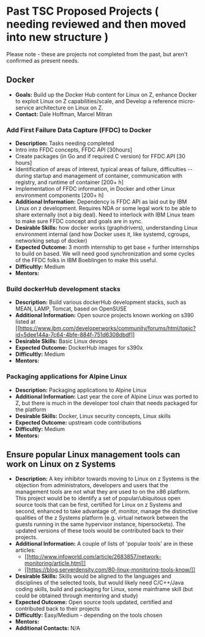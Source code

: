 # Past TSC Proposed Projects ( needing reviewed and then moved into new structure )

Please note - these are projects not completed from the past, but aren't confirmed as present needs.

## Docker

  * **Goals:** Build up the Docker Hub content for Linux on Z, enhance Docker to exploit Linux on Z capabilities/scale, and Develop a reference micro-service architecture on Linux on Z.
  * **Contact:** Dale Hoffman, Marcel Mitran

### Add First Failure Data Capture (FFDC) to Docker

  * **Description:** Tasks needing completed
  * Intro into FFDC concepts, FFDC API [30hours]
  * Create packages (in Go and if required C version) for FFDC API [30 hours]
  * Identification of areas of interest, typical areas of failure, difficulties -- during startup and management of container, communication with registry, and runtime of container [200+ h]
  * Implementation of FFDC information, in Docker and other Linux environment components [200+ h]
  * **Additional Information:** Dependency is FFDC API as laid out by IBM Linux on z development. Requires NDA or some legal work to be able to share externally (not a big deal). Need to interlock with IBM Linux team to make sure FFDC concept and goals are in sync.
  * **Desirable Skills:** how docker works (graphdrivers), understanding Linux environment internal (and how Docker uses it, like systemd, cgroups, networking setup of docker)
  * **Expected Outcome:** 3 month internship to get base + further internships to build on based. We will need good synchronization and some cycles of the FFDC folks in IBM Boeblingen to make this useful.
  * **Difficultly:** Medium
  * **Mentors:**

### Build dockerHub development stacks

  * **Description:** Build various dockerHub development stacks, such as MEAN, LAMP, Tomcat, based on OpenSUSE
  * **Additional Information:** Open source projects known working on s390 listed at [[https://www.ibm.com/developerworks/community/forums/html/topic?id=5dee144a-7c64-4bfe-884f-751d6308dbdf]]
  * **Desirable Skills:** Basic Linux devops
  * **Expected Outcome:** DockerHub images for s390x
  * **Difficultly:** Medium
  * **Mentors:**

### Packaging applications for Alpine Linux

  * **Description:** Packaging applications to Alpine Linux
  * **Additional Information:** Last year the core of Alpine Linux was ported to Z, but there is much in the developer tool chain that needs packaged for the platform
  * **Desirable Skills:** Docker, Linux security concepts, Linux skills
  * **Expected Outcome:** upstream code contributions
  * **Difficultly:** Medium
  * **Mentors:**

## Ensure popular Linux management tools can work on Linux on z Systems

  * **Description:** A key inhibitor towards moving to Linux on z Systems is the objection from administrators, developers and users that the management tools are not what they are used to on the x86 platform.  This project would be to identify a set of popular/ubiquitous open source tools that can be first, certified for Linux on z Systems and second, enhanced to take advantage of, monitor, manage the distinctive qualities of the z Systems platform (e.g. virtual network between the guests running in the same hypervisor instance, hipersockets).  The updated versions of these tools would be contributed back to their projects.
  * **Additional Information:** A couple of lists of 'popular tools' are in these articles:
    * [[http://www.infoworld.com/article/2683857/network-monitoring/article.html]]
    * [[https://blog.serverdensity.com/80-linux-monitoring-tools-know/]]
  * **Desirable Skills:** Skills would be aligned to the languages and disciplines of the selected tools, but would likely need C/C++/Java coding skills, build and packaging for Linux, some mainframe skill (but could be obtained through mentoring and study)
  * **Expected Outcome:** Open source tools updated, certified and contributed back to their projects
  * **Difficultly:** Easy/Medium - depending on the tools chosen
  * **Mentors:**
  * **Additional Contacts:** N/A
